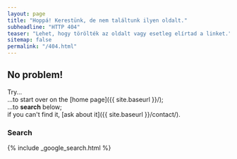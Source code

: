 ```yaml
---
layout: page
title: "Hoppá! Kerestünk, de nem találtunk ilyen oldalt."
subheadline: "HTTP 404"
teaser: "Lehet, hogy törölték az oldalt vagy esetleg elírtad a linket."
sitemap: false
permalink: "/404.html"
---
```

## No problem!

Try...  
...to start over on the [home page]({{ site.baseurl }}/);  
...to **search** below;  
if you can't find it, [ask about it]({{ site.baseurl }}/contact/).

### Search

{% include _google_search.html %}
